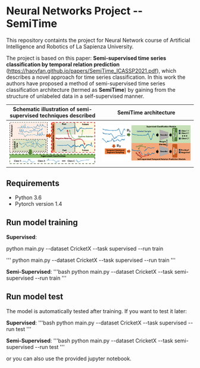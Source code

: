 # Neural Networks Project -- SemiTime

This repository containts the project for Neural Network course of Artificial Intelligence and Robotics of La Sapienza University.

The project is based on this paper: **Semi-supervised time series classification by temporal relation prediction** (https://haoyfan.github.io/papers/SemiTime_ICASSP2021.pdf), which describes a novel approach for time series classification.
In this work the authors have proposed a method of semi-supervised time series classification architecture (termed as **SemiTime**) by gaining from the structure of unlabeled data in a self-supervised manner. 

|Schematic illustration of semi-supervised techniques described| SemiTime architecture|
|--------|--------|
|  ![schematic_illustration](./images/schematic_illustration.png)  |  ![SemiTime_architecture](./images/SemiTime_architecture.png)  |


## Requirements 
* Python 3.6
* Pytorch version 1.4

## Run model training

**Supervised**:

<bash>
python main.py --dataset CricketX --task supervised --run train
</bash>

'''
python main.py --dataset CricketX --task supervised --run train
'''

**Semi-Supervised**:
'''bash
python main.py --dataset CricketX --task semi-supervised --run train
'''


## Run model test
The model is automatically tested after training. If you want to test it later: 

**Supervised**:
'''bash
python main.py --dataset CricketX --task supervised --run test
'''

**Semi-Supervised**:
'''bash
python main.py --dataset CricketX --task semi-supervised --run test
'''

or you can also use the provided jupyter notebook.